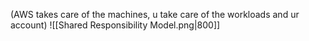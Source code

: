 (AWS takes care of the machines, u take care of the workloads and ur account)
![[Shared Responsibility Model.png|800]]


